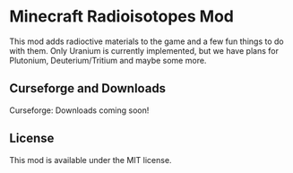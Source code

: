 # Minecraft Radioisotopes Mod

This mod adds radioctive materials to the game and a few fun things to do with them.
Only Uranium is currently implemented, but we have plans for Plutonium, Deuterium/Tritium and maybe some more. 

## Curseforge and Downloads

Curseforge: 
Downloads coming soon!

## License

This mod is available under the MIT license.
